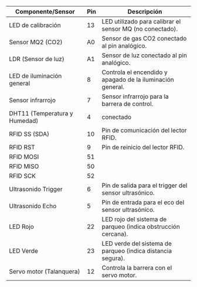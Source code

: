 


| **Componente/Sensor**             | **Pin**                | **Descripción**                                              |
|-----------------------------------|------------------------|--------------------------------------------------------------|
| LED de calibración                | 13                     | LED utilizado para calibrar el sensor MQ (no conectado).      |
| Sensor MQ2 (CO2)                   | A0                     | Sensor de gas CO2 conectado al pin analógico.                 |
| LDR (Sensor de luz)               | A1                     | Sensor de luz conectado al pin analógico.                     |
| LED de iluminación general        | 8                      | Controla el encendido y apagado de la iluminación general.     |
| Sensor infrarrojo                 | 7                      | Sensor infrarrojo para la barrera de control.                 |
| DHT11 (Temperatura y Humedad)     | 4                      | conectado                       |
| RFID SS (SDA)                     | 10                     | Pin de comunicación del lector RFID.                          |
| RFID RST                          | 9                      | Pin de reinicio del lector RFID.                              |
| RFID  MOSI       | 51                     |                        |
| RFID  MISO       | 50                     |                        |
| RFID  SCK        | 52                     |                        |
| Ultrasonido Trigger               | 6                      | Pin de salida para el trigger del sensor ultrasónico.         |
| Ultrasonido Echo                  | 5                      | Pin de entrada para el eco del sensor ultrasónico.            |
| LED Rojo                          | 22                     | LED rojo del sistema de parqueo (indica obstrucción cercana). |
| LED Verde                         | 23                     | LED verde del sistema de parqueo (indica distancia segura).    |
| Servo motor (Talanquera)          | 12                     | Controla la barrera con el servo motor.                       |

